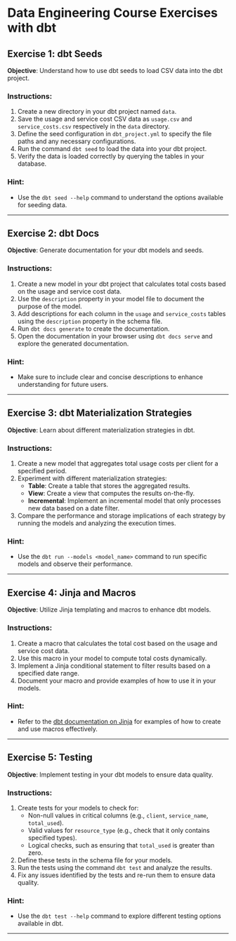 # Data Engineering Course Exercises with dbt

## Exercise 1: dbt Seeds
**Objective**: Understand how to use dbt seeds to load CSV data into the dbt project.

### Instructions:
1. Create a new directory in your dbt project named `data`.
2. Save the usage and service cost CSV data as `usage.csv` and `service_costs.csv` respectively in the `data` directory.
3. Define the seed configuration in `dbt_project.yml` to specify the file paths and any necessary configurations.
4. Run the command `dbt seed` to load the data into your dbt project.
5. Verify the data is loaded correctly by querying the tables in your database.

### Hint:
- Use the `dbt seed --help` command to understand the options available for seeding data.

---

## Exercise 2: dbt Docs
**Objective**: Generate documentation for your dbt models and seeds.

### Instructions:
1. Create a new model in your dbt project that calculates total costs based on the usage and service cost data.
2. Use the `description` property in your model file to document the purpose of the model.
3. Add descriptions for each column in the `usage` and `service_costs` tables using the `description` property in the schema file.
4. Run `dbt docs generate` to create the documentation.
5. Open the documentation in your browser using `dbt docs serve` and explore the generated documentation.

### Hint:
- Make sure to include clear and concise descriptions to enhance understanding for future users.

---

## Exercise 3: dbt Materialization Strategies
**Objective**: Learn about different materialization strategies in dbt.

### Instructions:
1. Create a new model that aggregates total usage costs per client for a specified period.
2. Experiment with different materialization strategies:
   - **Table**: Create a table that stores the aggregated results.
   - **View**: Create a view that computes the results on-the-fly.
   - **Incremental**: Implement an incremental model that only processes new data based on a date filter.
3. Compare the performance and storage implications of each strategy by running the models and analyzing the execution times.

### Hint:
- Use the `dbt run --models <model_name>` command to run specific models and observe their performance.

---

## Exercise 4: Jinja and Macros
**Objective**: Utilize Jinja templating and macros to enhance dbt models.

### Instructions:
1. Create a macro that calculates the total cost based on the usage and service cost data.
2. Use this macro in your model to compute total costs dynamically.
3. Implement a Jinja conditional statement to filter results based on a specified date range.
4. Document your macro and provide examples of how to use it in your models.

### Hint:
- Refer to the [dbt documentation on Jinja](https://docs.getdbt.com/docs/building-a-dbt-project/jinja-macros) for examples of how to create and use macros effectively.

---

## Exercise 5: Testing
**Objective**: Implement testing in your dbt models to ensure data quality.

### Instructions:
1. Create tests for your models to check for:
   - Non-null values in critical columns (e.g., `client`, `service_name`, `total_used`).
   - Valid values for `resource_type` (e.g., check that it only contains specified types).
   - Logical checks, such as ensuring that `total_used` is greater than zero.
2. Define these tests in the schema file for your models.
3. Run the tests using the command `dbt test` and analyze the results.
4. Fix any issues identified by the tests and re-run them to ensure data quality.

### Hint:
- Use the `dbt test --help` command to explore different testing options available in dbt.

---
